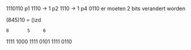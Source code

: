 1110110
p1  1110 -> 1
p2  1110 -> 1
p4  0110
er moeten 2 bits verandert worden


(845)10 = ()zd

    8		5	  6
1111 1000  1111 0101  1111 0110